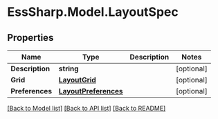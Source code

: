 # EssSharp.Model.LayoutSpec

## Properties

Name | Type | Description | Notes
------------ | ------------- | ------------- | -------------
**Description** | **string** |  | [optional] 
**Grid** | [**LayoutGrid**](LayoutGrid.md) |  | [optional] 
**Preferences** | [**LayoutPreferences**](LayoutPreferences.md) |  | [optional] 

[[Back to Model list]](../README.md#documentation-for-models) [[Back to API list]](../README.md#documentation-for-api-endpoints) [[Back to README]](../README.md)

